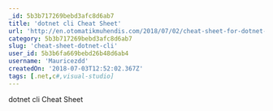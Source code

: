 ```yaml
---
_id: 5b3b717269bebd3afc8d6ab7
title: 'dotnet cli Cheat Sheet'
url: 'http://en.otomatikmuhendis.com/2018/07/02/cheat-sheet-for-dotnet-cli/'
category: 5b3b717269bebd3afc8d6ab7
slug: 'cheat-sheet-dotnet-cli'
user_id: 5b3b6fa669bebd26b48d6ab4
username: 'Mauricezdd'
createdOn: '2018-07-03T12:52:02.367Z'
tags: [.net,c#,visual-studio]
---
```


dotnet cli Cheat Sheet

